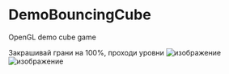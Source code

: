 # DemoBouncingCube
OpenGL demo cube game

Закрашивай грани на 100%, проходи уровни
![изображение](https://github.com/user-attachments/assets/b35590a8-09da-4051-922d-eba6eb9abdfd)
![изображение](https://github.com/user-attachments/assets/172bd725-d9f3-4eb1-9ef4-7157a3447845)

